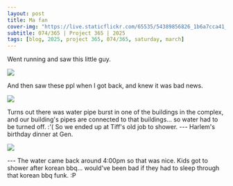```yaml
---
layout: post
title: Ma fan
cover-img: "https://live.staticflickr.com/65535/54389856826_1b6a7cca41_h.jpg"
subtitle: 074/365 | Project 365 | 2025
tags: [blog, 2025, project 365, 074/365, saturday, march]
---
```

<style>
  .intro-header.big-img {
    background-position:center; 
  }
</style>
Went running and saw this little guy.
<p class="post-img-wrap">
  <img src="https://live.staticflickr.com/65535/54389856826_1b6a7cca41_h.jpg">
</p>
And then saw these ppl when I got back, and knew it was bad news.
<p class="post-img-wrap">
  <img src="https://live.staticflickr.com/65535/54390051044_d17582d5e3_h.jpg">
</p>
Turns out there was water pipe burst in one of the buildings in the complex, and our building's pipes are connected to that buildings... so water had to be turned off. :'( So we ended up at Tiff's old job to shower.
---
Harlem's birthday dinner at Gen.
<p class="post-img-wrap">
  <img src="https://live.staticflickr.com/65535/54389856881_58cdcceec0_h.jpg">
</p>
---
The water came back around 4:00pm so that was nice. Kids got to shower after korean bbq... would've been bad if they had to sleep through that korean bbq funk. :P

